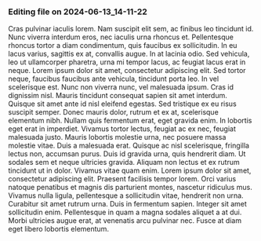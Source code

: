 

### Editing file on 2024-06-13_14-11-22

Cras pulvinar iaculis lorem. Nam suscipit elit sem, ac finibus leo tincidunt id. Nunc viverra interdum eros, nec iaculis urna rhoncus et. Pellentesque rhoncus tortor a diam condimentum, quis faucibus ex sollicitudin. In eu lacus varius, sagittis ex at, convallis augue. In at lacinia odio. Sed vehicula, leo ut ullamcorper pharetra, urna mi tempor lacus, ac feugiat lacus erat in neque. Lorem ipsum dolor sit amet, consectetur adipiscing elit. Sed tortor neque, faucibus faucibus ante vehicula, tincidunt porta leo. In vel scelerisque est. Nunc non viverra nunc, vel malesuada ipsum. Cras id dignissim nisl. Mauris tincidunt consequat sapien sit amet interdum. Quisque sit amet ante id nisl eleifend egestas.
Sed tristique ex eu risus suscipit semper. Donec mauris dolor, rutrum et ex at, scelerisque elementum nibh. Nullam quis fermentum erat, eget gravida enim. In lobortis eget erat in imperdiet. Vivamus tortor lectus, feugiat ac ex nec, feugiat malesuada justo. Mauris lobortis molestie urna, nec posuere massa molestie vitae. Duis a malesuada erat. Quisque ac nisl scelerisque, fringilla lectus non, accumsan purus. Duis id gravida urna, quis hendrerit diam. Ut sodales sem et neque ultricies gravida.
Aliquam non lectus et ex rutrum tincidunt ut in dolor. Vivamus vitae quam enim. Lorem ipsum dolor sit amet, consectetur adipiscing elit. Praesent facilisis tempor lorem. Orci varius natoque penatibus et magnis dis parturient montes, nascetur ridiculus mus. Vivamus nulla ligula, pellentesque a sollicitudin vitae, hendrerit non urna. Curabitur sit amet rutrum urna. Duis in fermentum sapien. Integer sit amet sollicitudin enim. Pellentesque in quam a magna sodales aliquet a at dui. Morbi ultricies augue erat, at venenatis arcu pulvinar nec. Fusce at diam eget libero lobortis elementum.


